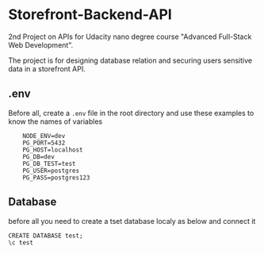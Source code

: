 # Storefront-Backend-API

2nd Project on APIs for Udacity nano degree course "Advanced Full-Stack Web Development".

The project is for designing database relation and securing users sensitive data in a storefront API.

## .env

Before all, create a `.env` file in the root directory and use these examples to know the names of variables

```
    NODE_ENV=dev
    PG_PORT=5432
    PG_HOST=localhost
    PG_DB=dev
    PG_DB_TEST=test
    PG_USER=postgres
    PG_PASS=postgres123
```

## Database

before all you need to create a tset database localy as below and connect it

```
CREATE DATABASE test;
\c test
```
